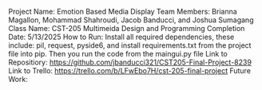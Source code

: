 Project Name: Emotion Based Media Display
Team Members: Brianna Magallon, Mohammad Shahroudi, Jacob Banducci, and Joshua Sumagang
Class Name: CST-205 Multimeida Design and Programming
Completion Date: 5/13/2025
How to Run:
Install all required dependencies, these include: pil, request, pyside6, and install requirements.txt from the project file into pip.
Then you run the code from the maingui.py file
Link to Repositiory: https://github.com/jbanducci321/CST205-Final-Project-8239
Link to Trello: https://trello.com/b/LFwEbo7H/cst-205-final-project
Future Work: 
